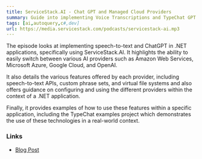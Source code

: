 ```yaml
---
title: ServiceStack.AI - Chat GPT and Managed Cloud Providers 
summary: Guide into implementing Voice Transcriptions and TypeChat GPT in .NET    
tags: [ai,autoquery,c#,dev]
url: https://media.servicestack.com/podcasts/servicestack-ai.mp3
---
```


The episode looks at implementing speech-to-text and ChatGPT in .NET applications, 
specifically using ServiceStack.AI. It highlights the ability to easily switch between various 
AI providers such as Amazon Web Services, Microsoft Azure, Google Cloud, and OpenAI. 

It also details the various features offered by each provider, including speech-to-text APIs, 
custom phrase sets, and virtual file systems and also offers guidance on configuring and using 
the different providers within the context of a .NET application. 

Finally, it provides examples of how to use these features within a specific application, 
including the TypeChat examples project which demonstrates the use of these technologies 
in a real-world context.

### Links

- [Blog Post](/posts/servicestack-ai)